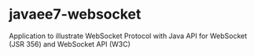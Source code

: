 javaee7-websocket
=================

Application to illustrate WebSocket Protocol with Java API for WebSocket (JSR 356) and WebSocket API (W3C)

